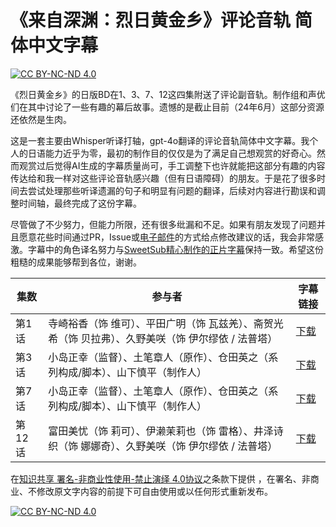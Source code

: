 # 《来自深渊：烈日黄金乡》评论音轨 简体中文字幕

[![CC BY-NC-ND 4.0][cc-by-nc-nd-shield]][cc-by-nc-nd]

《烈日黄金乡》的日版BD在1、3、7、12这四集附送了评论副音轨。制作组和声优们在其中讨论了一些有趣的幕后故事。遗憾的是截止目前（24年6月）这部分资源还依然是生肉。

这是一套主要由Whisper听译打轴，gpt-4o翻译的评论音轨简体中文字幕。我个人的日语能力近乎为零，最初的制作目的仅仅是为了满足自己想观赏的好奇心。然而观赏过后觉得AI生成的字幕质量尚可，手工调整下也许就能把这部分有趣的内容传达给和我一样对这些评论音轨感兴趣（但有日语障碍）的朋友。于是花了很多时间去尝试处理那些听译遗漏的句子和明显有问题的翻译，后续对内容进行勘误和调整时间轴，最终完成了这份字幕。

尽管做了不少努力，但能力所限，还有很多纰漏和不足。如果有朋友发现了问题并且愿意花些时间通过PR，Issue或[电子邮件](mailto:admin@0x10c.pw?subject=%E5%85%B3%E4%BA%8E%E3%80%8A%E6%9D%A5%E8%87%AA%E6%B7%B1%E6%B8%8A%3A%E7%83%88%E6%97%A5%E9%BB%84%E9%87%91%E4%B9%A1%E3%80%8B%E8%AF%84%E8%AE%BA%E9%9F%B3%E8%BD%A8%E6%9C%BA%E7%BF%BB%E5%AD%97%E5%B9%95%E7%9A%84%E4%BF%AE%E6%94%B9%E6%84%8F%E8%A7%81)的方式给点修改建议的话，我会非常感激。字幕中的角色译名努力与[SweetSub精心制作的正片字幕](https://github.com/SweetSub/SweetSub/tree/master/Archive/Made%20in%20Abyss%20S2)保持一致。希望这份粗糙的成果能够帮到各位，谢谢。

| 集数   | 参与者                                                       | 字幕链接                                                     |
| ------ | ------------------------------------------------------------ | ------------------------------------------------------------ |
| 第1话  | 寺崎裕香（饰 维可）、平田广明（饰 瓦兹羌）、斋贺光希（饰 贝拉弗）、久野美咲（饰 伊尔缪依 / 法普塔） | [下载](https://raw.githubusercontent.com/s117/miabyss-s2-commentary-track-subtitle-chs/main/Made%20in%20Abyss%20S2%20-%2001%20Commentary.chs.srt) |
| 第3话  | 小岛正幸（监督）、土笔章人（原作）、仓田英之（系列构成/脚本）、山下慎平（制作人） | [下载](https://raw.githubusercontent.com/s117/miabyss-s2-commentary-track-subtitle-chs/main/Made%20in%20Abyss%20S2%20-%2003%20Commentary.chs.srt) |
| 第7话  | 小岛正幸（监督）、土笔章人（原作）、仓田英之（系列构成/脚本）、山下慎平（制作人） | [下载](https://raw.githubusercontent.com/s117/miabyss-s2-commentary-track-subtitle-chs/main/Made%20in%20Abyss%20S2%20-%2007%20Commentary.chs.srt) |
| 第12话 | 富田美忧（饰 莉可）、伊濑茉莉也（饰 雷格）、井泽诗织（饰 娜娜奇）、久野美咲（饰 伊尔缪依 / 法普塔） | [下载](https://raw.githubusercontent.com/s117/miabyss-s2-commentary-track-subtitle-chs/main/Made%20in%20Abyss%20S2%20-%2012%20Commentary.chs.srt) |



在[知识共享 署名-非商业性使用-禁止演绎 4.0协议][cc-by-nc-nd-chs]之条款下提供 ，在署名、非商业、不修改原文字内容的前提下可自由使用或以任何形式重新发布。

[![CC BY-NC-ND 4.0][cc-by-nc-nd-image]][cc-by-nc-nd]


[cc-by-nc-nd-chs]: https://creativecommons.org/licenses/by-nc-nd/4.0/deed.zh-hans
[cc-by-nc-nd]: http://creativecommons.org/licenses/by-nc-nd/4.0/
[cc-by-nc-nd-image]: https://licensebuttons.net/l/by-nc-nd/4.0/88x31.png
[cc-by-nc-nd-shield]: https://img.shields.io/badge/License-CC%20BY--NC--ND%204.0-lightgrey.svg
